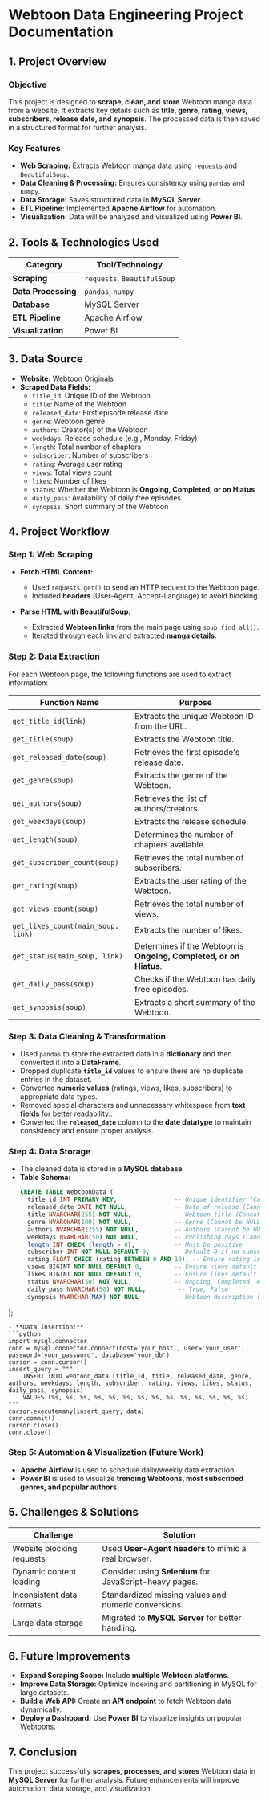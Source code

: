 # **Webtoon Data Engineering Project Documentation**  

## **1. Project Overview**  
### **Objective**  
This project is designed to **scrape, clean, and store** Webtoon manga data from a website. It extracts key details such as **title, genre, rating, views, subscribers, release date, and synopsis**. The processed data is then saved in a structured format for further analysis.  

### **Key Features**  
- **Web Scraping:** Extracts Webtoon manga data using `requests` and `BeautifulSoup`.  
- **Data Cleaning & Processing:** Ensures consistency using `pandas` and `numpy`.  
- **Data Storage:** Saves structured data in **MySQL Server**.  
- **ETL Pipeline:** Implemented **Apache Airflow** for automation.  
- **Visualization:** Data will be analyzed and visualized using **Power BI**.  

## **2. Tools & Technologies Used**  
| **Category**       | **Tool/Technology** |
|--------------------|--------------------|
| **Scraping**      | `requests`, `BeautifulSoup` |
| **Data Processing** | `pandas`, `numpy` |
| **Database**       | MySQL Server |
| **ETL Pipeline**   | Apache Airflow |
| **Visualization**  | Power BI |

## **3. Data Source**  
- **Website:** [Webtoon Originals](https://www.webtoons.com/en/originals)  
- **Scraped Data Fields:**  
  - `title_id`: Unique ID of the Webtoon  
  - `title`: Name of the Webtoon  
  - `released_date`: First episode release date  
  - `genre`: Webtoon genre  
  - `authors`: Creator(s) of the Webtoon  
  - `weekdays`: Release schedule (e.g., Monday, Friday)  
  - `length`: Total number of chapters  
  - `subscriber`: Number of subscribers  
  - `rating`: Average user rating  
  - `views`: Total views count  
  - `likes`: Number of likes  
  - `status`: Whether the Webtoon is **Ongoing, Completed, or on Hiatus**  
  - `daily_pass`: Availability of daily free episodes  
  - `synopsis`: Short summary of the Webtoon  

## **4. Project Workflow**  
### **Step 1: Web Scraping**  
- **Fetch HTML Content:**  
  - Used `requests.get()` to send an HTTP request to the Webtoon page.  
  - Included **headers** (User-Agent, Accept-Language) to avoid blocking.  

- **Parse HTML with BeautifulSoup:**  
  - Extracted **Webtoon links** from the main page using `soup.find_all()`.  
  - Iterated through each link and extracted **manga details**.  

### **Step 2: Data Extraction**  
For each Webtoon page, the following functions are used to extract information:  

| **Function Name** | **Purpose** |
|------------------|------------|
| `get_title_id(link)` | Extracts the unique Webtoon ID from the URL. |
| `get_title(soup)` | Extracts the Webtoon title. |
| `get_released_date(soup)` | Retrieves the first episode's release date. |
| `get_genre(soup)` | Extracts the genre of the Webtoon. |
| `get_authors(soup)` | Retrieves the list of authors/creators. |
| `get_weekdays(soup)` | Extracts the release schedule. |
| `get_length(soup)` | Determines the number of chapters available. |
| `get_subscriber_count(soup)` | Retrieves the total number of subscribers. |
| `get_rating(soup)` | Extracts the user rating of the Webtoon. |
| `get_views_count(soup)` | Retrieves the total number of views. |
| `get_likes_count(main_soup, link)` | Extracts the number of likes. |
| `get_status(main_soup, link)` | Determines if the Webtoon is **Ongoing, Completed, or on Hiatus**. |
| `get_daily_pass(soup)` | Checks if the Webtoon has daily free episodes. |
| `get_synopsis(soup)` | Extracts a short summary of the Webtoon. |


### **Step 3: Data Cleaning & Transformation**  
- Used `pandas` to store the extracted data in a **dictionary** and then converted it into a **DataFrame**.
- Dropped duplicate **`title_id`** values to ensure there are no duplicate entries in the dataset.
- Converted **numeric values** (ratings, views, likes, subscribers) to appropriate data types.  
- Removed special characters and unnecessary whitespace from **text fields** for better readability..
- Converted the **`released_date`** column to the **date datatype** to maintain consistency and ensure proper analysis.

### **Step 4: Data Storage**  
- The cleaned data is stored in a **MySQL database**   
- **Table Schema:**  
  ```sql
  CREATE TABLE WebtoonData (
    title_id INT PRIMARY KEY,                -- Unique identifier (Cannot be NULL)
    released_date DATE NOT NULL,             -- Date of release (Cannot be NULL)
    title NVARCHAR(255) NOT NULL,            -- Webtoon title (Cannot be NULL)
    genre NVARCHAR(100) NOT NULL,            -- Genre (Cannot be NULL)
    authors NVARCHAR(255) NOT NULL,          -- Authors (Cannot be NULL)
    weekdays NVARCHAR(50) NOT NULL,          -- Publishing days (Cannot be NULL)
    length INT CHECK (length > 0),           -- Must be positive
    subscriber INT NOT NULL DEFAULT 0,       -- Default 0 if no subscribers
    rating FLOAT CHECK (rating BETWEEN 0 AND 10), -- Ensure rating is between 0-10
    views BIGINT NOT NULL DEFAULT 0,         -- Ensure views default to 0
    likes BIGINT NOT NULL DEFAULT 0,         -- Ensure likes default to 0
    status NVARCHAR(50) NOT NULL,            -- Ongoing, Completed, etc.
    daily_pass NVARCHAR(50) NOT NULL,         -- True, False
    synopsis NVARCHAR(MAX) NOT NULL          -- Webtoon description (Cannot be NULL)
);
  ```
- **Data Insertion:**  
  ```python
  import mysql.connector
  conn = mysql.connector.connect(host='your_host', user='your_user', password='your_password', database='your_db')
  cursor = conn.cursor()
  insert_query = """
      INSERT INTO webtoon_data (title_id, title, released_date, genre, authors, weekdays, length, subscriber, rating, views, likes, status, daily_pass, synopsis)
      VALUES (%s, %s, %s, %s, %s, %s, %s, %s, %s, %s, %s, %s, %s, %s)
  """
  cursor.executemany(insert_query, data)
  conn.commit()
  cursor.close()
  conn.close()
  ```

### **Step 5: Automation & Visualization**  (Future Work) 
- **Apache Airflow** is used to schedule daily/weekly data extraction.  
- **Power BI** is used to visualize **trending Webtoons, most subscribed genres, and popular authors**.  

## **5. Challenges & Solutions**  
| **Challenge** | **Solution** |
|--------------|-------------|
| Website blocking requests | Used **User-Agent headers** to mimic a real browser. |
| Dynamic content loading | Consider using **Selenium** for JavaScript-heavy pages. |
| Inconsistent data formats | Standardized missing values and numeric conversions. |
| Large data storage | Migrated to **MySQL Server** for better handling. |

## **6. Future Improvements**  
- **Expand Scraping Scope:** Include **multiple Webtoon platforms**.  
- **Improve Data Storage:** Optimize indexing and partitioning in MySQL for large datasets.  
- **Build a Web API:** Create an **API endpoint** to fetch Webtoon data dynamically.  
- **Deploy a Dashboard:** Use **Power BI** to visualize insights on popular Webtoons.  

## **7. Conclusion**  
This project successfully **scrapes, processes, and stores** Webtoon data in **MySQL Server** for further analysis. Future enhancements will improve automation, data storage, and visualization.  

